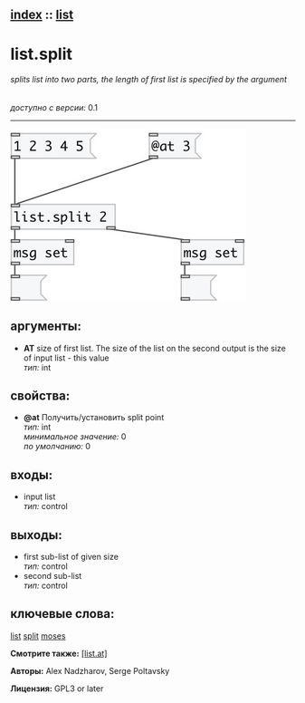 [index](index.html) :: [list](category_list.html)
---

# list.split

###### splits list into two parts, the length of first list is specified by the argument

*доступно с версии:* 0.1

---




[![example](../examples/img/list.split.jpg)](../examples/pd/list.split.pd)



## аргументы:

* **AT**
size of first list. The size of the list on the second output is the size of
input list - this value<br>
_тип:_ int<br>





## свойства:

* **@at** 
Получить/установить split point<br>
_тип:_ int<br>
_минимальное значение:_ 0<br>
_по умолчанию:_ 0<br>



## входы:

* input list<br>
_тип:_ control



## выходы:

* first sub-list of given size<br>
_тип:_ control
* second sub-list<br>
_тип:_ control



## ключевые слова:

[list](keywords/list.html)
[split](keywords/split.html)
[moses](keywords/moses.html)



**Смотрите также:**
[\[list.at\]](list.at.html)




**Авторы:** Alex Nadzharov, Serge Poltavsky




**Лицензия:** GPL3 or later





